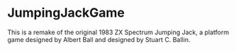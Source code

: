 # JumpingJackGame

This is a remake of the original 1983 ZX Spectrum Jumping Jack, a platform game designed by Albert Ball and designed by Stuart C. Ballin.
